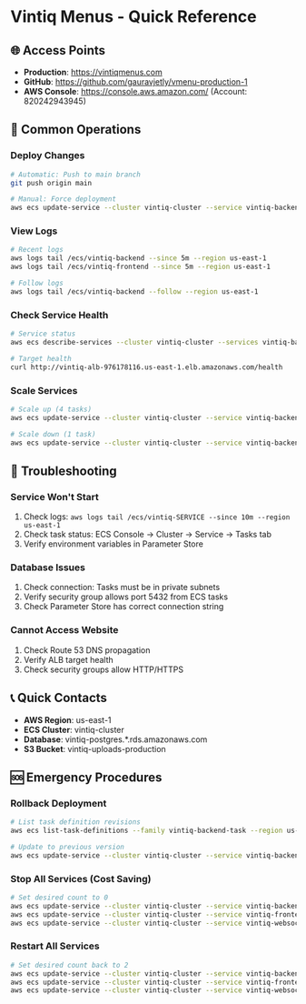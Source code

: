 # Vintiq Menus - Quick Reference

## 🌐 Access Points
- **Production**: https://vintiqmenus.com
- **GitHub**: https://github.com/gauravjetly/vmenu-production-1
- **AWS Console**: https://console.aws.amazon.com/ (Account: 820242943945)

## 🚀 Common Operations

### Deploy Changes
```bash
# Automatic: Push to main branch
git push origin main

# Manual: Force deployment
aws ecs update-service --cluster vintiq-cluster --service vintiq-backend-service --force-new-deployment --region us-east-1
```

### View Logs
```bash
# Recent logs
aws logs tail /ecs/vintiq-backend --since 5m --region us-east-1
aws logs tail /ecs/vintiq-frontend --since 5m --region us-east-1

# Follow logs
aws logs tail /ecs/vintiq-backend --follow --region us-east-1
```

### Check Service Health
```bash
# Service status
aws ecs describe-services --cluster vintiq-cluster --services vintiq-backend-service --region us-east-1

# Target health
curl http://vintiq-alb-976178116.us-east-1.elb.amazonaws.com/health
```

### Scale Services
```bash
# Scale up (4 tasks)
aws ecs update-service --cluster vintiq-cluster --service vintiq-backend-service --desired-count 4 --region us-east-1

# Scale down (1 task)
aws ecs update-service --cluster vintiq-cluster --service vintiq-backend-service --desired-count 1 --region us-east-1
```

## 🔧 Troubleshooting

### Service Won't Start
1. Check logs: `aws logs tail /ecs/vintiq-SERVICE --since 10m --region us-east-1`
2. Check task status: ECS Console → Cluster → Service → Tasks tab
3. Verify environment variables in Parameter Store

### Database Issues
1. Check connection: Tasks must be in private subnets
2. Verify security group allows port 5432 from ECS tasks
3. Check Parameter Store has correct connection string

### Cannot Access Website
1. Check Route 53 DNS propagation
2. Verify ALB target health
3. Check security groups allow HTTP/HTTPS

## 📞 Quick Contacts
- **AWS Region**: us-east-1
- **ECS Cluster**: vintiq-cluster
- **Database**: vintiq-postgres.*.rds.amazonaws.com
- **S3 Bucket**: vintiq-uploads-production

## 🆘 Emergency Procedures

### Rollback Deployment
```bash
# List task definition revisions
aws ecs list-task-definitions --family vintiq-backend-task --region us-east-1

# Update to previous version
aws ecs update-service --cluster vintiq-cluster --service vintiq-backend-service --task-definition vintiq-backend-task:3 --region us-east-1
```

### Stop All Services (Cost Saving)
```bash
# Set desired count to 0
aws ecs update-service --cluster vintiq-cluster --service vintiq-backend-service --desired-count 0 --region us-east-1
aws ecs update-service --cluster vintiq-cluster --service vintiq-frontend-service --desired-count 0 --region us-east-1
aws ecs update-service --cluster vintiq-cluster --service vintiq-websocket-service --desired-count 0 --region us-east-1
```

### Restart All Services
```bash
# Set desired count back to 2
aws ecs update-service --cluster vintiq-cluster --service vintiq-backend-service --desired-count 2 --region us-east-1
aws ecs update-service --cluster vintiq-cluster --service vintiq-frontend-service --desired-count 2 --region us-east-1
aws ecs update-service --cluster vintiq-cluster --service vintiq-websocket-service --desired-count 2 --region us-east-1
```